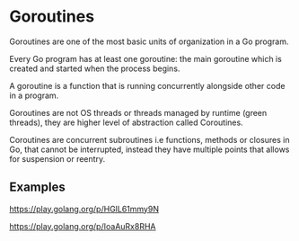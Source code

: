 # Goroutines

Goroutines are one of the most basic units of organization in a Go program.

Every Go program has at least one goroutine: the main goroutine which is created and started when the process begins.

A goroutine is a function that is running concurrently alongside other code in a program.

Goroutines are not OS threads or threads managed by runtime (green threads), they are higher level of abstraction called Coroutines.

Coroutines are concurrent subroutines i.e functions, methods or closures in Go, that cannot be interrupted, instead they have multiple points that allows for suspension or reentry.

## Examples
https://play.golang.org/p/HGlL61mmy9N

https://play.golang.org/p/IoaAuRx8RHA
